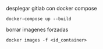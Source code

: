 desplegar gitlab con docker compose

    docker-compose up --build

borrar imagenes forzadas

    docker images -f <id_container>
